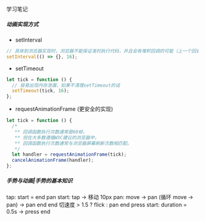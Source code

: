 学习笔记

##### 动画实现方式
* setInterval
```javascript
// 具体到浏览器实现时，浏览器不能保证准时执行代码，并且会有堆积回调的可能（上一个回调还没执行，就已经到时间执行下一个的回调了）
setInterval(() => {}, 16);
```
* setTimeout
```javascript
let tick = function () {
  // 容易出现内存泄漏，如果不清理setTimeout的话
  setTimeout(tick, 16);
};
```
* requestAnimationFrame (更安全的实现)
```javascript
let tick = function () {
  /*
   ** 回调函数执行次数通常是60帧，
   ** 但在大多数遵循W3C建议的浏览器中，
   ** 回调函数执行次数通常与浏览器屏幕刷新次数相匹配。
   */
  let handler = requestAnimationFrame(tick);
  cancelAnimationFrame(handler);
};
```

##### 手势与动画|手势的基本知识
tap: start = end 
pan start: tap -> 移动 10px
pan: move -> pan (循环 move -> pan) -> pan end
end 切速度 > 1.5 ? flick : pan end 
press start: duration = 0.5s -> press end